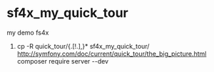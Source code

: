 # sf4x_my_quick_tour
my demo fs4x
1. cp -R quick_tour/{.[!.],}* sf4x_my_quick_tour/
    http://symfony.com/doc/current/quick_tour/the_big_picture.html
    composer require server --dev
